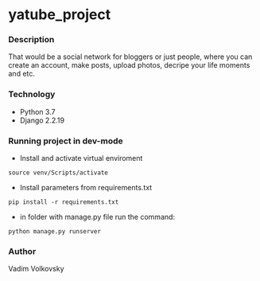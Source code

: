 # yatube_project
### Description
That would be a social network for bloggers or just people, where you can create an account, make posts, upload photos, decripe your life moments and etc.

### Technology
- Python 3.7
- Django 2.2.19

### Running project in dev-mode
- Install and activate virtual enviroment
```
source venv/Scripts/activate
```

- Install parameters from requirements.txt
```
pip install -r requirements.txt
```

- in folder with manage.py file run the command:
```
python manage.py runserver
```

### Author
Vadim Volkovsky
